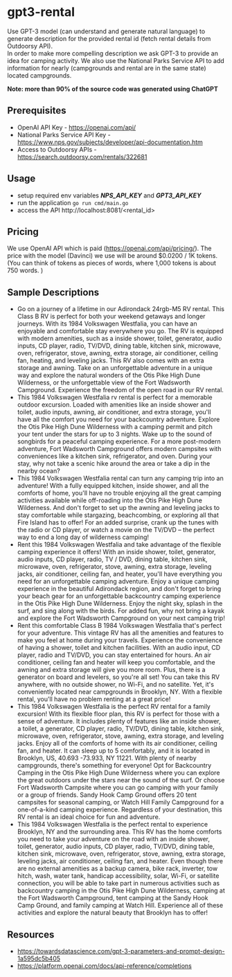 # gpt3-rental

Use GPT-3 model (can understand and generate natural language) to generate description for the provided rental id (fetch rental details from Outdoorsy  API).  
In order to make more compelling description we ask GPT-3 to provide an idea for camping activity. 
We also use the National Parks Service API to add information for nearly (campgrounds and rental are in the same state) located campgrounds.

**Note: more than 90% of the source code was generated using ChatGPT**

## Prerequisites

* OpenAI API Key - https://openai.com/api/
* National Parks Service API Key - https://www.nps.gov/subjects/developer/api-documentation.htm
* Access to Outdoorsy APIs - https://search.outdoorsy.com/rentals/322681

## Usage

* setup required env variables ***NPS_API_KEY*** and ***GPT3_API_KEY***
* run the application ```go run cmd/main.go```
* access the API http://localhost:8081/<rental_id>

## Pricing

We use OpenAI API which is paid (https://openai.com/api/pricing/). The price with the model (Davinci) we use will be around $0.0200 / 1K tokens. (You can think of tokens as pieces of words, where 1,000 tokens is about 750 words. )

## Sample Descriptions

* Go on a journey of a lifetime in our Adirondack 24rgb-M5 RV rental. This Class B RV is perfect for both your weekend getaways and longer journeys. With its 1984 Volkswagen Westfalia, you can have an enjoyable and comfortable stay everywhere you go. The RV is equipped with modern amenities, such as a inside shower, toilet, generator, audio inputs, CD player, radio, TV/DVD, dining table, kitchen sink, microwave, oven, refrigerator, stove, awning, extra storage, air conditioner, ceiling fan, heating, and leveling jacks. This RV also comes with an extra storage and awning. Take on an unforgettable adventure in a unique way and explore the natural wonders of the Otis Pike High Dune Wilderness, or the unforgettable view of the Fort Wadsworth Campground. Experience the freedom of the open road in our RV rental.
* This 1984 Volkswagen Westfalia rv rental is perfect for a memorable outdoor excursion. Loaded with amenities like an inside shower and toilet, audio inputs, awning, air conditioner, and extra storage, you'll have all the comfort you need for your backcountry adventure. Explore the Otis Pike High Dune Wilderness with a camping permit and pitch your tent under the stars for up to 3 nights. Wake up to the sound of songbirds for a peaceful camping experience. For a more post-modern adventure, Fort Wadsworth Campground offers modern campsites with conveniences like a kitchen sink, refrigerator, and oven. During your stay, why not take a scenic hike around the area or take a dip in the nearby ocean?
* This 1984 Volkswagen Westfalia rental can turn any camping trip into an adventure! With a fully equipped kitchen, inside shower, and all the comforts of home, you'll have no trouble enjoying all the great camping activities available while off-roading into the Otis Pike High Dune Wilderness. And don't forget to set up the awning and leveling jacks to stay comfortable while stargazing, beachcombing, or exploring all that Fire Island has to offer! For an added surprise, crank up the tunes with the radio or CD player, or watch a movie on the TV/DVD – the perfect way to end a long day of wilderness camping!
* Rent this 1984 Volkswagen Westfalia and take advantage of the flexible camping experience it offers! With an inside shower, toilet, generator, audio inputs, CD player, radio, TV / DVD, dining table, kitchen sink, microwave, oven, refrigerator, stove, awning, extra storage, leveling jacks, air conditioner, ceiling fan, and heater, you'll have everything you need for an unforgettable camping adventure. Enjoy a unique camping experience in the beautiful Adirondack region, and don't forget to bring your beach gear for an unforgettable backcountry camping experience in the Otis Pike High Dune Wilderness. Enjoy the night sky, splash in the surf, and sing along with the birds. For added fun, why not bring a kayak and explore the Fort Wadsworth Campground on your next camping trip!
* Rent this comfortable Class B 1984 Volkswagen Westfalia that's perfect for your adventure. This vintage RV has all the amenities and features to make you feel at home during your travels. Experience the convenience of having a shower, toilet and kitchen facilities. With an audio input, CD player, radio and TV/DVD, you can stay entertained for hours. An air conditioner, ceiling fan and heater will keep you comfortable, and the awning and extra storage will give you more room. Plus, there is a generator on board and levelers, so you're all set! You can take this RV anywhere, with no outside shower, no Wi-Fi, and no satellite. Yet, it's conveniently located near campgrounds in Brooklyn, NY. With a flexible rental, you'll have no problem renting at a great price!
* This 1984 Volkswagen Westfalia is the perfect RV rental for a family excursion! With its flexible floor plan, this RV is perfect for those with a sense of adventure. It includes plenty of features like an inside shower, a toilet, a generator, CD player, radio, TV/DVD, dining table, kitchen sink, microwave, oven, refrigerator, stove, awning, extra storage, and leveling jacks. Enjoy all of the comforts of home with its air conditioner, ceiling fan, and heater. It can sleep up to 5 comfortably, and it is located in Brooklyn, US, 40.693 -73.933, NY 11221. With plenty of nearby campgrounds, there's something for everyone! Opt for Backcountry Camping in the Otis Pike High Dune Wilderness where you can explore the great outdoors under the stars near the sound of the surf. Or choose Fort Wadsworth Campsite where you can go camping with your family or a group of friends. Sandy Hook Camp Ground offers 20 tent campsites for seasonal camping, or Watch Hill Family Campground for a one-of-a-kind camping experience. Regardless of your destination, this RV rental is an ideal choice for fun and adventure.
* This 1984 Volkswagen Westfalia is the perfect rental to experience Brooklyn, NY and the surrounding area. This RV has the home comforts you need to take your adventure on the road with an inside shower, toilet, generator, audio inputs, CD player, radio, TV/DVD, dining table, kitchen sink, microwave, oven, refrigerator, stove, awning, extra storage, leveling jacks, air conditioner, ceiling fan, and heater. Even though there are no external amenities as a backup camera, bike rack, inverter, tow hitch, wash, water tank, handicap accessibility, solar, Wi-Fi, or satellite connection, you will be able to take part in numerous activities such as backcountry camping in the Otis Pike High Dune Wilderness, camping at the Fort Wadsworth Campground, tent camping at the Sandy Hook Camp Ground, and family camping at Watch Hill. Experience all of these activities and explore the natural beauty that Brooklyn has to offer!

## Resources

* https://towardsdatascience.com/gpt-3-parameters-and-prompt-design-1a595dc5b405
* https://platform.openai.com/docs/api-reference/completions
